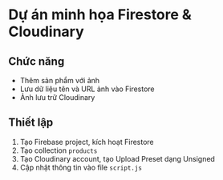 # Dự án minh họa Firestore & Cloudinary

## Chức năng
- Thêm sản phẩm với ảnh
- Lưu dữ liệu tên và URL ảnh vào Firestore
- Ảnh lưu trữ Cloudinary

## Thiết lập
1. Tạo Firebase project, kích hoạt Firestore
2. Tạo collection `products`
3. Tạo Cloudinary account, tạo Upload Preset dạng Unsigned
4. Cập nhật thông tin vào file `script.js`
